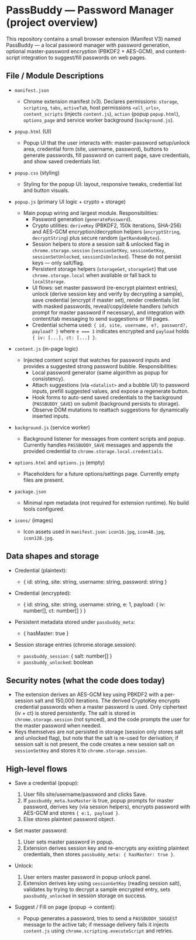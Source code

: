 ﻿# PassBuddy — Password Manager (project overview)

This repository contains a small browser extension (Manifest V3) named PassBuddy — a local password manager with password generation, optional master-password encryption (PBKDF2 + AES-GCM), and content-script integration to suggest/fill passwords on web pages.


## File / Module Descriptions

- `manifest.json`
	- Chrome extension manifest (v3). Declares permissions: `storage`, `scripting`, `tabs`, `activeTab`, host permissions `<all_urls>`, `content_scripts` (injects `content.js`), `action` (popup `popup.html`), `options_page` and service worker background (`background.js`).

- `popup.html` (UI)
	- Popup UI that the user interacts with: master-password setup/unlock area, credential form (site, username, password), buttons to generate passwords, fill password on current page, save credentials, and show saved credentials list.

- `popup.css` (styling)
	- Styling for the popup UI: layout, responsive tweaks, credential list and button visuals.

- `popup.js` (primary UI logic + crypto + storage)
	- Main popup wiring and largest module. Responsibilities:
		- Password generation (`generatePassword`).
		- Crypto utilities: `deriveKey` (PBKDF2, 150k iterations, SHA-256) and AES-GCM encryption/decryption helpers (`encryptString`, `decryptString`) plus secure random (`getRandomBytes`).
		- Session helpers to store a session salt & unlocked flag in `chrome.storage.session` (`sessionSetKey`, `sessionGetKey`, `sessionSetUnlocked`, `sessionIsUnlocked`). These do not persist keys — only salt/flag.
		- Persistent storage helpers (`storageGet`, `storageSet`) that use `chrome.storage.local` when available or fall back to `localStorage`.
		- UI flows: set master password (re-encrypt plaintext entries), unlock (derive session key and verify by decrypting a sample), save credential (encrypt if master set), render credentials list with masked passwords, reveal/copy/delete handlers (which prompt for master password if necessary), and integration with content/tab messaging to send suggestions or fill pages.
		- Credential schema used: `{ id, site, username, e?, password?, payload? }` where `e === 1` indicates encrypted and `payload` holds `{ iv: [...], ct: [...] }`.

- `content.js` (in-page logic)
	- Injected content script that watches for password inputs and provides a suggested strong password bubble. Responsibilities:
		- Local password generator (same algorithm as popup for consistency).
		- Attach suggestions (via `<datalist>` and a bubble UI) to password inputs, prefill suggested values, and expose a regenerate button.
		- Hook forms to auto-send saved credentials to the background (`PASSBUDDY_SAVE`) on submit (background persists to storage).
		- Observe DOM mutations to reattach suggestions for dynamically inserted inputs.

- `background.js` (service worker)
	- Background listener for messages from content scripts and popup. Currently handles `PASSBUDDY_SAVE` messages and appends the provided credential to `chrome.storage.local.credentials`.

- `options.html` and `options.js` (empty)
	- Placeholders for a future options/settings page. Currently empty files are present.

- `package.json`
	- Minimal npm metadata (not required for extension runtime). No build tools configured.

- `icons/` (images)
	- Icon assets used in `manifest.json`: `icon16.jpg`, `icon48.jpg`, `icon128.jpg`.

## Data shapes and storage

- Credential (plaintext):
	- { id: string, site: string, username: string, password: string }

- Credential (encrypted):
	- { id: string, site: string, username: string, e: 1, payload: { iv: number[], ct: number[] } }

- Persistent metadata stored under `passbuddy_meta`:
	- { hasMaster: true }

- Session storage entries (chrome.storage.session):
	- `passbuddy_session`: { salt: number[] }
	- `passbuddy_unlocked`: boolean

## Security notes (what the code does today)

- The extension derives an AES-GCM key using PBKDF2 with a per-session salt and 150,000 iterations. The derived CryptoKey encrypts credential passwords when a master password is used. Only ciphertext (iv + ct) is stored persistently. The salt is stored in `chrome.storage.session` (not synced), and the code prompts the user for the master password when needed.
- Keys themselves are not persisted in storage (session only stores salt and unlocked flag), but note that the salt is re-used for derivation; if session salt is not present, the code creates a new session salt on `sessionSetKey` and stores it to `chrome.storage.session`.

## High-level flows

- Save a credential (popup):
	1. User fills site/username/password and clicks Save.
	2. If `passbuddy_meta.hasMaster` is true, popup prompts for master password, derives key (via session helpers), encrypts password with AES-GCM and stores `{ e:1, payload }`.
	3. Else stores plaintext password object.

- Set master password:
	1. User sets master password in popup.
	2. Extension derives session key and re-encrypts any existing plaintext credentials, then stores `passbuddy_meta: { hasMaster: true }`.

- Unlock:
	1. User enters master password in popup unlock panel.
	2. Extension derives key using `sessionGetKey` (reading session salt), validates by trying to decrypt a sample encrypted entry, sets `passbuddy_unlocked` in session storage on success.

- Suggest / Fill on page (popup -> content):
	- Popup generates a password, tries to send a `PASSBUDDY_SUGGEST` message to the active tab; if message delivery fails it injects `content.js` using `chrome.scripting.executeScript` and retries.


